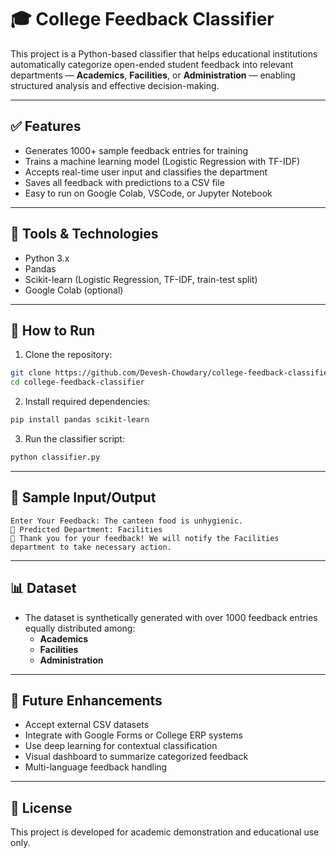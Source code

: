 
# 🎓 College Feedback Classifier

This project is a Python-based classifier that helps educational institutions automatically categorize open-ended student feedback into relevant departments — **Academics**, **Facilities**, or **Administration** — enabling structured analysis and effective decision-making.

---

## ✅ Features

* Generates 1000+ sample feedback entries for training
* Trains a machine learning model (Logistic Regression with TF-IDF)
* Accepts real-time user input and classifies the department
* Saves all feedback with predictions to a CSV file
* Easy to run on Google Colab, VSCode, or Jupyter Notebook

---

## 🧰 Tools & Technologies

* Python 3.x
* Pandas
* Scikit-learn (Logistic Regression, TF-IDF, train-test split)
* Google Colab (optional)

---

## 🚀 How to Run

1. Clone the repository:

```bash
git clone https://github.com/Devesh-Chowdary/college-feedback-classifier.git
cd college-feedback-classifier
```

2. Install required dependencies:

```bash
pip install pandas scikit-learn
```

3. Run the classifier script:

```bash
python classifier.py
```

---

## 💬 Sample Input/Output

```
Enter Your Feedback: The canteen food is unhygienic.
📌 Predicted Department: Facilities
🙏 Thank you for your feedback! We will notify the Facilities department to take necessary action.
```

---

## 📊 Dataset

* The dataset is synthetically generated with over 1000 feedback entries equally distributed among:
  - **Academics**
  - **Facilities**
  - **Administration**

---

## 🔮 Future Enhancements

* Accept external CSV datasets
* Integrate with Google Forms or College ERP systems
* Use deep learning for contextual classification
* Visual dashboard to summarize categorized feedback
* Multi-language feedback handling

---

## 📄 License

This project is developed for academic demonstration and educational use only.
